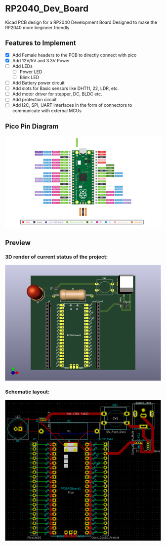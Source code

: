 # RP2040_Dev_Board
Kicad PCB design for a RP2040 Development Board Designed to make the RP2040 more beginner friendly
## Features to Implement
- [X] Add Female headers to the PCB to directly connect with pico
- [X] Add 12V/5V and 3.3V Power  
- [ ] Add LEDs
  - [ ] Power LED
  - [ ] Blink LED
- [ ] Add Battery power circuit    
- [ ] Add slots for Basic sensors like DHT11, 22, LDR, etc.
- [ ] Add motor driver for stepper, DC, BLDC etc.
- [ ] Add protection circuit
- [ ] Add I2C, SPI, UART interfaces in the form of connectors to communicate with external MCUs
## Pico Pin Diagram
![pico](photos/rp2040-pinout.png)
## Preview
### 3D render of current status of the project:

![img](photos/picoDevR0_may16.png)

### Schematic layout:

![img](photos/picoDevR0_may16_sch.png)
